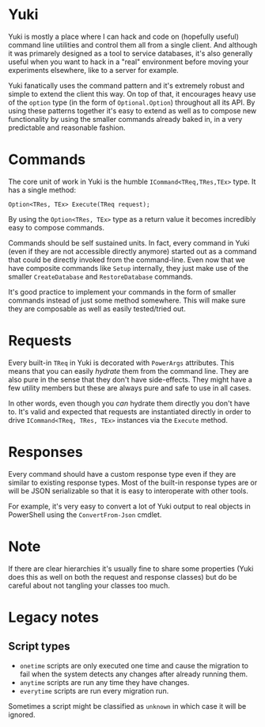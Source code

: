 ﻿# Yuki
Yuki is mostly a place where I can hack and code on (hopefully useful) command
line utilities and control them all from a single client. And although it was 
primarely designed as a tool to service databases, it's also generally
useful when you want to hack in a "real" environment before moving your 
experiments elsewhere, like to a server for example.

Yuki fanatically uses the command pattern and it's extremely robust and simple
to extend the client this way. On top of that, it encourages heavy use of the
`option` type (in the form of `Optional.Option`) throughout all its API. By 
using these patterns together it's easy to extend as well as to compose new 
functionality by using the smaller commands already baked in, in a
very predictable and reasonable fashion.

# Commands
The core unit of work in Yuki is the humble `ICommand<TReq,TRes,TEx>` type.
It has a single method:

	Option<TRes, TEx> Execute(TReq request);

By using the `Option<TRes, TEx>` type as a return value it becomes incredibly
easy to compose commands. 

Commands should be self sustained units. In fact, every command in Yuki 
(even if they are not accessible directly anymore) started out as a command
that could be directly invoked from the command-line. Even now that we have
composite commands like `Setup` internally, they just make use of the 
smaller `CreateDatabase` and `RestoreDatabase` commands. 

It's good practice to implement your commands in the form of smaller commands
instead of just some method somewhere. This will make sure they are composable
as well as easily tested/tried out.

# Requests
Every built-in `TReq` in Yuki is decorated with `PowerArgs` attributes. This
means that you can easily *hydrate* them from the command line. They are also
pure in the sense that they don't have side-effects. They might have a few 
utility members but these are always pure and safe to use in all cases.

In other words, even though you *can* hydrate them directly you don't have to.
It's valid and expected that requests are instantiated directly in order to
drive `ICommand<TReq, TRes, TEx>` instances via the `Execute` method.

# Responses
Every command should have a custom response type even if they are similar to
existing response types. Most of the built-in response types are or will be 
JSON serializable so that it is easy to interoperate with other tools.

For example, it's very easy to convert a lot of Yuki output to real objects
in PowerShell using the `ConvertFrom-Json` cmdlet. 

# Note
If there are clear hierarchies it's usually fine to
share some properties (Yuki does this as well on both the request and response
classes) but do be careful about not tangling your classes too much.

# Legacy notes
## Script types
* `onetime` scripts are only executed one time and cause the migration to fail
when the system detects any changes after already running them.
* `anytime` scripts are run any time they have changes.
* `everytime` scripts are run every migration run.

Sometimes a script might be classified as `unknown` in which case it will be 
ignored.
